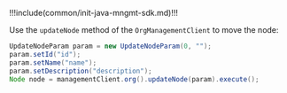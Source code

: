 !!!include(common/init-java-mngmt-sdk.md)!!!

Use the `updateNode` method of the `OrgManagementClient` to move the node:

```java
UpdateNodeParam param = new UpdateNodeParam(0, "");
param.setId("id");
param.setName("name");
param.setDescription("description");
Node node = managementClient.org().updateNode(param).execute();
```